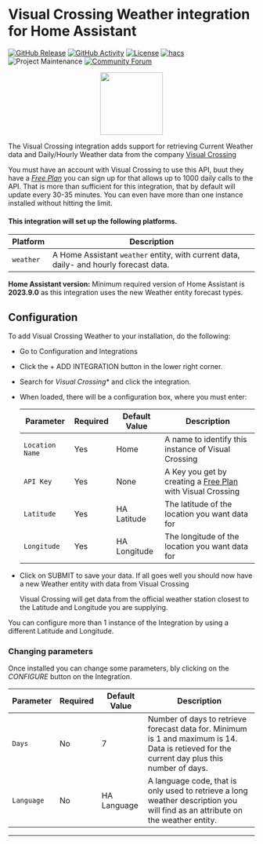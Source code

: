 # Visual Crossing Weather integration for Home Assistant

[![GitHub Release][releases-shield]][releases]
[![GitHub Activity][commits-shield]][commits]
[![License][license-shield]](LICENSE)
[![hacs][hacsbadge]][hacs]
![Project Maintenance][maintenance-shield]
[![Community Forum][forum-shield]][forum]

<p align="center">
  <img width="128" height="128" src="https://github.com/cr0wm4n/visualcrossing/blob/main/images/icon.png?raw=true">
</p>

The Visual Crossing integration adds support for retrieving Current Weather data and Daily/Hourly Weather data from the company [Visual Crossing](https://www.visualcrossing.com/)

You must have an account with Visual Crossing to use this API, buut they have a [*Free Plan*](https://www.visualcrossing.com/sign-up) you can sign up for that allows up to 1000 daily calls to the API. That is more than sufficient for this integration, that by default will update every 30-35 minutes. You can even have more than one instance installed without hitting the limit.

#### This integration will set up the following platforms.

Platform | Description
-- | --
`weather` | A Home Assistant `weather` entity, with current data, daily- and hourly forecast data.

**Home Assistant version:** Minimum required version of Home Assistant is **2023.9.0** as this integration uses the new Weather entity forecast types.

## Configuration

To add Visual Crossing Weather to your installation, do the following:

- Go to Configuration and Integrations
- Click the + ADD INTEGRATION button in the lower right corner.
- Search for *Visual Crossing** and click the integration.
- When loaded, there will be a configuration box, where you must enter:

  | Parameter | Required | Default Value | Description |
  | --------- | -------- | ------------- | ----------- |
  | `Location Name` | Yes | Home | A name to identify this instance of Visual Crossing |
  | `API Key` | Yes | None | A Key you get by creating a [Free Plan](https://www.visualcrossing.com/sign-up) with Visual Crossing |
  | `Latitude` | Yes | HA Latitude | The latitude of the location you want data for |
  | `Longitude` | Yes | HA Longitude | The longitude of the location you want data for |
- Click on SUBMIT to save your data. If all goes well you should now have a new Weather entity with data from Visual Crossing

  Visual Crossing will get data from the official weather station closest to the Latitude and Longitude you are supplying.

You can configure more than 1 instance of the Integration by using a different Latitude and Longitude.

### Changing parameters

Once installed you can change some parameters, bly clicking on the *CONFIGURE* button on the Integration.

  | Parameter | Required | Default Value | Description |
  | --------- | -------- | ------------- | ----------- |
  | `Days` | No | 7 | Number of days to retrieve forecast data for. Minimum is 1 and maximum is 14. Data is retieved for the current day plus this number of days. |
  | `Language` | No | HA Language | A language code, that is only used to retrieve a long weather description you will find as an attribute on the weather entity. |


***

[commits-shield]: https://img.shields.io/github/commit-activity/y/cr0wm4n/visualcrossing.svg?style=flat-square
[commits]: https://github.com/cr0wm4n/visualcrossing/commits/main
[hacs]: https://github.com/hacs/integration
[hacsbadge]: https://img.shields.io/badge/HACS-Custom-orange.svg?style=flat-square
[forum-shield]: https://img.shields.io/badge/community-forum-brightgreen.svg?style=flat-square
[forum]: https://community.home-assistant.io/
[license-shield]: https://img.shields.io/github/license/cr0wm4n/visualcrossing.svg?style=flat-square
[maintenance-shield]: https://img.shields.io/badge/maintainer-cr0wm4n%20hotmail%20%40briis-blue.svg?style=flat-square
[releases-shield]: https://img.shields.io/github/release/cr0wm4n/visualcrossing.svg?style=flat-square
[releases]: https://github.com/cr0wm4n/visualcrossing/releases
